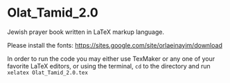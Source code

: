 # Olat_Tamid_2.0
Jewish prayer book written in LaTeX markup language. 

Please install the fonts: https://sites.google.com/site/orlaeinayim/download

In order to run the code you may either use TexMaker or any one of your favorite LaTeX editors, or using the terminal, `cd` to the directory and run `xelatex Olat_Tamid_2.0.tex`
